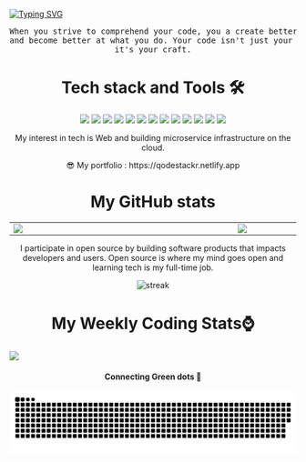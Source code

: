 <!-- ![other](./motiv.gif)
![visitors](https://visitor-badge-reloaded.herokuapp.com/badge?page_id=reactifyStudio&color=00cf00) -->
[![Typing SVG](https://readme-typing-svg.herokuapp.com?color=0C2B39&center=true&lines=Wilson+Gichuhi+%7C+A+Fullstack+Dev)](https://git.io/typing-svg)
<!-- https://readme-typing-svg.herokuapp.com/demo/ -->
 

<pre align="center">
When you strive to comprehend your code, you a create better workflow 
and become better at what you do. Your code isn't just your job anymore,
it's your craft.
</pre>
<h1 align="center"> Tech stack and Tools 🛠️</h1>
<p align="center">
<img src="https://img.shields.io/badge/node.js%20-%2343853D.svg?&style=for-the-badge&logo=node.js&logoColor=white"/> <img src="https://img.shields.io/badge/javascript%20-%23323330.svg?&style=for-the-badge&logo=javascript&logoColor=%23F7DF1E"/> <img src="https://img.shields.io/badge/typescript%20-%23007ACC.svg?&style=for-the-badge&logo=typescript&logoColor=white"/> <img src="https://img.shields.io/badge/python%20-%2314354C.svg?&style=for-the-badge&logo=python&logoColor=white"/> <img src="https://img.shields.io/badge/express.js%20-%23404d59.svg?&style=for-the-badge"/> <img src="https://img.shields.io/badge/react%20-%2320232a.svg?&style=for-the-badge&logo=react&logoColor=%2361DAFB"/> <img src="https://img.shields.io/badge/redux%20-%23593d88.svg?&style=for-the-badge&logo=redux&logoColor=white"/> <img src="https://img.shields.io/badge/tailwindcss%20-%2338B2AC.svg?&style=for-the-badge&logo=tailwind-css&logoColor=white"/>
  <img src="https://img.shields.io/badge/nestjs%20-%23E0234E.svg?&style=for-the-badge&logo=nestjs&logoColor=white" /> <img src="https://img.shields.io/badge/firebase%20-%23039BE5.svg?&style=for-the-badge&logo=firebase"/> <img src="https://img.shields.io/badge/django%20-%23092E20.svg?&style=for-the-badge&logo=django&logoColor=white"/> <img src ="https://img.shields.io/badge/postgres-%23316192.svg?&style=for-the-badge&logo=postgresql&logoColor=white"/> <img src ="https://img.shields.io/badge/MongoDB-%234ea94b.svg?&style=for-the-badge&logo=mongodb&logoColor=white"/>
</p>

<p align="center">
<!--I'm a student at Jomo Kenyatta University Of Agriculture And Technology pursuing a computer science degree.-->My interest in tech is Web and building microservice infrastructure on the cloud. 
</p>  
<p align="center"> 😎 My portfolio : https://qodestackr.netlify.app </p>

<h1 align="center">My GitHub stats </h1>
  <table align="center">
  <tr>
      <td><img width="380px" align="left" src="https://github-readme-stats.vercel.app/api?username=Qodestackr&show_icons=true&theme=synthwave"/></td>
      <td><img width="400px" align="left" src="https://github-readme-stats.vercel.app/api/top-langs/?username=Qodestackr&hide=css,html&count_private=true&theme=synthwave&layout=compact"/></td>      
  </tr>   
</table>
<p align="center">
I participate in open source by building software products that impacts developers and users.
Open source is where my mind goes open and learning tech is my full-time job. 
  <!--<img align="right" height="270px" width="350" src="./comp.gif" />-->
 </p>
<p align="center">
  <img src="https://github-readme-streak-stats.herokuapp.com?user=Qodestackr&theme=react&ring=2BDD18&fire=DD2727&currStreakLabel=DD4D5E&sideLabels=DD636E" alt="streak" />
</p>

<h1 align="center"> My Weekly Coding Stats⌚ </h1>

<img align="center" src="https://github-readme-stats.vercel.app/api/wakatime?username=Qodestackr"/>

<!-- [![willianrod's wakatime stats](https://github-readme-stats.vercel.app/api/wakatime?username=willianrod)](https://github.com/anuraghazra/github-readme-stats) -->
<!-- <p align="center">
    <h3 align="center"> GitHub is my corner of the internet</h3>
</p> -->
<p align="center">
  <h4 align="center"> Connecting Green dots 💚 </h4>
 <img align="center" src="./github-contribution-grid-snake.svg" alt="snake">
<!--  <pre>Once swam to the end of an infinity pool, no thought 💭 goes unpublished</pre> -->
</p>
<!-- https://www.antstack.io/ -->
